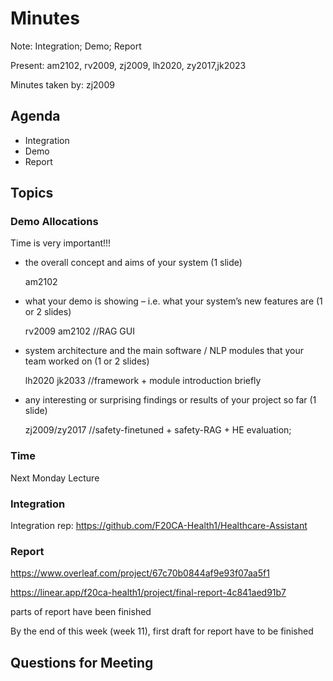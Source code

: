 # Minutes

Note: Integration; Demo; Report 

Present: am2102, rv2009, zj2009, lh2020, zy2017,jk2023

Minutes taken by: zj2009

## Agenda

- Integration
- Demo
- Report

## Topics

### Demo Allocations

Time is very important!!!

- the overall concept and aims of your system (1 slide)
  
  am2102
- what your demo is showing – i.e. what your system’s new features are (1 or 2  slides)
  
  rv2009 am2102
//RAG GUI
- system architecture and the main software / NLP modules that your team worked on (1 or 2 slides)

  lh2020 jk2033
//framework + module introduction briefly 
- any interesting or surprising findings or results of your project so far (1 slide)

  zj2009/zy2017
//safety-finetuned + safety-RAG + HE evaluation; 

### Time

Next Monday Lecture

### Integration

Integration rep: https://github.com/F20CA-Health1/Healthcare-Assistant


### Report

https://www.overleaf.com/project/67c70b0844af9e93f07aa5f1 

https://linear.app/f20ca-health1/project/final-report-4c841aed91b7 

parts of report have been finished

By the end of this week (week 11), first draft for report have to be finished


## Questions for Meeting



